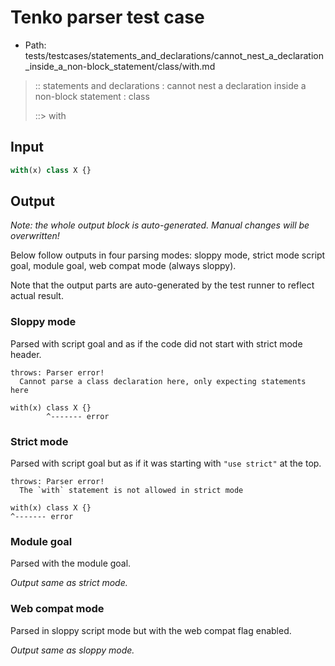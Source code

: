 # Tenko parser test case

- Path: tests/testcases/statements_and_declarations/cannot_nest_a_declaration_inside_a_non-block_statement/class/with.md

> :: statements and declarations : cannot nest a declaration inside a non-block statement : class
>
> ::> with

## Input


`````js
with(x) class X {}
`````

## Output

_Note: the whole output block is auto-generated. Manual changes will be overwritten!_

Below follow outputs in four parsing modes: sloppy mode, strict mode script goal, module goal, web compat mode (always sloppy).

Note that the output parts are auto-generated by the test runner to reflect actual result.

### Sloppy mode

Parsed with script goal and as if the code did not start with strict mode header.

`````
throws: Parser error!
  Cannot parse a class declaration here, only expecting statements here

with(x) class X {}
        ^------- error
`````

### Strict mode

Parsed with script goal but as if it was starting with `"use strict"` at the top.

`````
throws: Parser error!
  The `with` statement is not allowed in strict mode

with(x) class X {}
^------- error
`````


### Module goal

Parsed with the module goal.

_Output same as strict mode._

### Web compat mode

Parsed in sloppy script mode but with the web compat flag enabled.

_Output same as sloppy mode._
